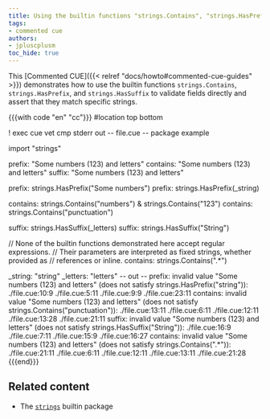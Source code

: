 ```yaml
---
title: Using the builtin functions "strings.Contains", "strings.HasPrefix", and "strings.HasSuffix" as field validators
tags:
- commented cue
authors:
- jpluscplusm
toc_hide: true
---
```


This [Commented CUE]({{< relref "docs/howto#commented-cue-guides" >}})
demonstrates how to use the builtin functions `strings.Contains`,
`strings.HasPrefix`, and `strings.HasSuffix` to validate fields directly and
assert that they match specific strings.

{{{with code "en" "cc"}}}
#location top bottom

! exec cue vet
cmp stderr out
-- file.cue --
package example

import "strings"

prefix:   "Some numbers (123) and letters"
contains: "Some numbers (123) and letters"
suffix:   "Some numbers (123) and letters"

prefix: strings.HasPrefix("Some numbers")
prefix: strings.HasPrefix(_string)

contains: strings.Contains("numbers") & strings.Contains("123")
contains: strings.Contains("punctuation")

suffix: strings.HasSuffix(_letters)
suffix: strings.HasSuffix("String")

// None of the builtin functions demonstrated here accept regular expressions.
// Their parameters are interpreted as fixed strings, whether provided as
// references or inline.
contains: strings.Contains(".*")

_string:  "string"
_letters: "letters"
-- out --
prefix: invalid value "Some numbers (123) and letters" (does not satisfy strings.HasPrefix("string")):
    ./file.cue:10:9
    ./file.cue:5:11
    ./file.cue:9:9
    ./file.cue:23:11
contains: invalid value "Some numbers (123) and letters" (does not satisfy strings.Contains("punctuation")):
    ./file.cue:13:11
    ./file.cue:6:11
    ./file.cue:12:11
    ./file.cue:13:28
    ./file.cue:21:11
suffix: invalid value "Some numbers (123) and letters" (does not satisfy strings.HasSuffix("String")):
    ./file.cue:16:9
    ./file.cue:7:11
    ./file.cue:15:9
    ./file.cue:16:27
contains: invalid value "Some numbers (123) and letters" (does not satisfy strings.Contains(".*")):
    ./file.cue:21:11
    ./file.cue:6:11
    ./file.cue:12:11
    ./file.cue:13:11
    ./file.cue:21:28
{{{end}}}

## Related content

- The [`strings`](https://pkg.go.dev/cuelang.org/go/pkg/strings) builtin package
